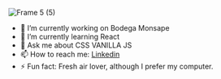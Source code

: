 
![Frame 5 (5)](https://user-images.githubusercontent.com/84512369/138597669-c96413c4-5e34-4d24-99a5-802520bf4afd.png)


- 🔭 I’m currently working on Bodega Monsape
- 🌱 I’m currently learning React
- 💬 Ask me about CSS VANILLA JS
- 📫 How to reach me: <a href= "https://www.linkedin.com/notifications/">Linkedin</a>
- ⚡ Fun fact: Fresh air lover, although I prefer my computer.
